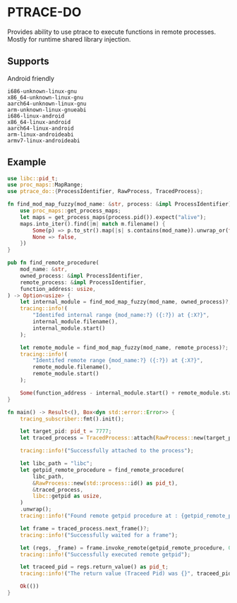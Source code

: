 # PTRACE-DO

Provides ability to use ptrace to execute functions in remote processes.
Mostly for runtime shared library injection.

## Supports

Android friendly

    i686-unknown-linux-gnu
    x86_64-unknown-linux-gnu
    aarch64-unknown-linux-gnu
    arm-unknown-linux-gnueabi
    i686-linux-android
    x86_64-linux-android
    aarch64-linux-android
    arm-linux-androideabi
    armv7-linux-androideabi

## Example
```rust
use libc::pid_t;
use proc_maps::MapRange;
use ptrace_do::{ProcessIdentifier, RawProcess, TracedProcess};

fn find_mod_map_fuzzy(mod_name: &str, process: &impl ProcessIdentifier) -> Option<MapRange> {
    use proc_maps::get_process_maps;
    let maps = get_process_maps(process.pid()).expect("alive");
    maps.into_iter().find(|m| match m.filename() {
        Some(p) => p.to_str().map(|s| s.contains(mod_name)).unwrap_or(false),
        None => false,
    })
}

pub fn find_remote_procedure(
    mod_name: &str,
    owned_process: &impl ProcessIdentifier,
    remote_process: &impl ProcessIdentifier,
    function_address: usize,
) -> Option<usize> {
    let internal_module = find_mod_map_fuzzy(mod_name, owned_process)?;
    tracing::info!(
        "Identifed internal range {mod_name:?} ({:?}) at {:X?}",
        internal_module.filename(),
        internal_module.start()
    );

    let remote_module = find_mod_map_fuzzy(mod_name, remote_process)?;
    tracing::info!(
        "Identifed remote range {mod_name:?} ({:?}) at {:X?}",
        remote_module.filename(),
        remote_module.start()
    );

    Some(function_address - internal_module.start() + remote_module.start())
}

fn main() -> Result<(), Box<dyn std::error::Error>> {
    tracing_subscriber::fmt().init();

    let target_pid: pid_t = 7777;
    let traced_process = TracedProcess::attach(RawProcess::new(target_pid))?;

    tracing::info!("Successfully attached to the process");

    let libc_path = "libc";
    let getpid_remote_procedure = find_remote_procedure(
        libc_path,
        &RawProcess::new(std::process::id() as pid_t),
        &traced_process,
        libc::getpid as usize,
    )
    .unwrap();
    tracing::info!("Found remote getpid procedure at : {getpid_remote_procedure:X?}");

    let frame = traced_process.next_frame()?;
    tracing::info!("Successfully waited for a frame");

    let (regs, _frame) = frame.invoke_remote(getpid_remote_procedure, 0, &[])?;
    tracing::info!("Successfully executed remote getpid");

    let traceed_pid = regs.return_value() as pid_t;
    tracing::info!("The return value (Traceed Pid) was {}", traceed_pid);

    Ok(())
}
```

